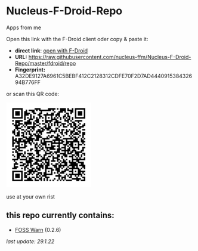 # Nucleus-F-Droid-Repo
Apps from me

Open this link with the F-Droid client oder copy & paste it:
* **direct link**: [open with F-Droid](https://raw.githubusercontent.com/nucleus-ffm/Nucleus-F-Droid-Repo/master/fdroid/repo?fingerprint=A32DE9127A6961C5BEBF412C2128312CDFE70F2D7AD444091538432694B776FF)
* **URL:** https://raw.githubusercontent.com/nucleus-ffm/Nucleus-F-Droid-Repo/master/fdroid/repo
* **Fingerprint:** A32DE9127A6961C5BEBF412C2128312CDFE70F2D7AD444091538432694B776FF

or scan this QR code:

![](https://raw.githubusercontent.com/nucleus-ffm/Nucleus-F-Droid-Repo/master/fdroid/repo/assets/qrcode.png)

use at your own rist

## this repo currently contains:
- [FOSS Warn](https://github.com/nucleus-ffm/foss_warn) (0.2.6)

*last update: 29.1.22*

